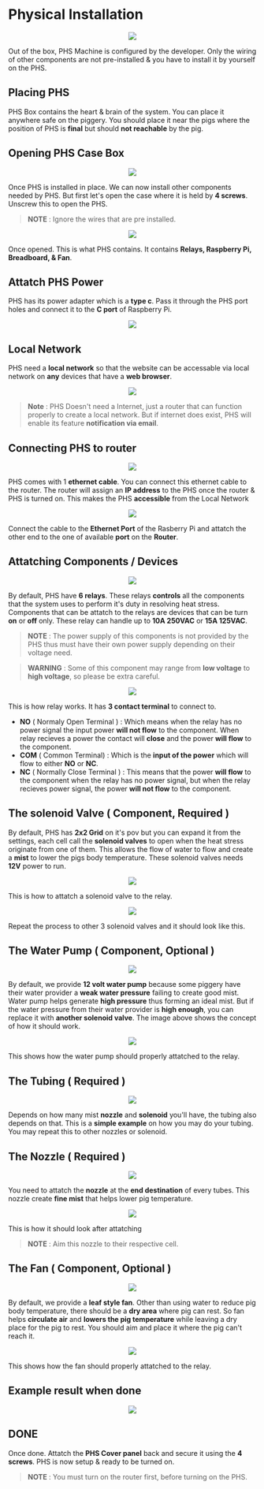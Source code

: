 # Physical Installation

<center>
    <img src="https://senpai-coders.github.io/CAPSTONE-PHS-Machine/_media/phs_install.png">
</center>

Out of the box, PHS Machine is configured by the developer. Only the wiring of other components are not pre-installed & you have to install it by yourself on the PHS.

## Placing PHS

PHS Box contains the heart & brain of the system. You can place it anywhere safe on the piggery. You should place it near the pigs where the position of PHS is **final** but should **not reachable** by the pig.

## Opening PHS Case Box

<center>
    <img src="https://senpai-coders.github.io/CAPSTONE-PHS-Machine/_media/scrw.png">
</center>

Once PHS is installed in place. We can now install other components needed by PHS. But first let's open the case where it is held by **4 screws**. Unscrew this to open the PHS.

> **NOTE** : Ignore the wires that are pre installed.

<center>
    <img src="https://senpai-coders.github.io/CAPSTONE-PHS-Machine/_media/phs_box_open.png">
</center>

Once opened. This is what PHS contains. It contains **Relays, Raspberry Pi, Breadboard, & Fan**.

## Attatch PHS Power 

PHS has its power adapter which is a **type c**. Pass it through the PHS port holes and connect it to the **C port** of Raspberry Pi.

<center>
    <img src="https://senpai-coders.github.io/CAPSTONE-PHS-Machine/_media/phs_power.png">
</center>

## Local Network 

PHS need a **local network** so that the website can be accessable via local network on **any** devices that have a **web browser**. 

<center>
    <img src="https://senpai-coders.github.io/CAPSTONE-PHS-Machine/_media/network_topo.png">
</center>

> **Note** : PHS Doesn't need a Internet, just a router that can function properly to create a local network. But if internet does exist, PHS will enable its feature **notification via email**.

## Connecting PHS to router

<center>
    <img src="https://senpai-coders.github.io/CAPSTONE-PHS-Machine/_media/catcable.png">
</center>

PHS comes with 1 **ethernet cable**. You can connect this ethernet cable to the router. The router will assign an **IP address** to the PHS once the router & PHS is turned on. This makes the PHS **accessible** from the Local Network

<center>
    <img src="https://senpai-coders.github.io/CAPSTONE-PHS-Machine/_media/phs_ether.png">
</center>

Connect the cable to the **Ethernet Port** of the Rasberry Pi and attatch the other end to the one of available **port** on the **Router**.


## Attatching Components / Devices 

<center>
    <img src="https://senpai-coders.github.io/CAPSTONE-PHS-Machine/_media/phs_relays.png">
</center>

By default, PHS have **6 relays**. These relays **controls** all the components that the system uses to perform it's duty in resolving heat stress. Components that can be attatch to the relays are devices that can be turn **on** or **off** only. These relay can handle up to **10A 250VAC** or **15A 125VAC**.


> **NOTE** : The power supply of this components is not provided by the PHS thus must have their own power supply depending on their voltage need.

> **WARNING** : Some of this component may range from **low voltage** to **high voltage**, so please be extra careful.

<center>
    <img src="https://senpai-coders.github.io/CAPSTONE-PHS-Machine/_media/phs_relay_diag.png">
</center>

This is how relay works. It has **3 contact terminal** to connect to.

- **NO** ( Normaly Open Terminal ) : Which means when the relay has no power signal the input power **will not flow** to the component. When relay recieves a power the contact will **close** and the power **will flow** to the component.
- **COM** ( Common Terminal) : Which is the **input of the power** which will flow to either **NO** or **NC**.
- **NC** ( Normally Close Terminal ) : This means that the power **will flow** to the component when the relay has no power signal, but when the relay recieves power signal, the power **will not flow** to the component.

## The solenoid Valve ( Component, Required )

By default, PHS has **2x2 Grid** on it's pov but you can expand it from the settings, each cell call the **solenoid valves** to open when the heat stress originate from one of them. This allows the flow of water to flow and create a **mist** to lower the pigs body temperature. These solenoid valves needs **12V** power to run.

<center>
    <img src="https://senpai-coders.github.io/CAPSTONE-PHS-Machine/_media/phs_solenoid_attatchment.png">
</center>

This is how to attatch a solenoid valve to the relay.

<center>
    <img src="https://senpai-coders.github.io/CAPSTONE-PHS-Machine/_media/phs_solenoids.png">
</center>

Repeat the process to other 3 solenoid valves and it should look like this.

## The Water Pump ( Component, Optional )

<center>
    <img src="https://senpai-coders.github.io/CAPSTONE-PHS-Machine/_media/phs_pump.png">
</center>

By default, we provide  **12 volt water pump** because some piggery have their water provider a **weak water pressure** failing to create good mist. Water pump helps generate **high pressure** thus forming an ideal mist. But if the water pressure from their water provider is **high enough**, you can replace it with **another solenoid valve**. The image above shows the concept of how it should work.

<center>
    <img src="https://senpai-coders.github.io/CAPSTONE-PHS-Machine/_media/phs_relay_pump.png">
</center>

This shows how the water pump should properly attatched to the relay.

## The Tubing ( Required )

<center>
    <img src="https://senpai-coders.github.io/CAPSTONE-PHS-Machine/_media/phs_tubing.png">
</center>

Depends on how many mist **nozzle** and **solenoid** you'll have, the tubing also depends on that. This is a **simple example** on how you may do your tubing. You may repeat this to other nozzles or solenoid.

## The Nozzle ( Required )

<center>
    <img src="https://senpai-coders.github.io/CAPSTONE-PHS-Machine/_media/phs_nozzle.png">
</center>

You need to attatch the **nozzle** at the **end destination** of every tubes. This nozzle create **fine mist** that helps lower pig temperature.

<center>
    <img src="https://senpai-coders.github.io/CAPSTONE-PHS-Machine/_media/phs_tubing_nozzle.png">
</center>

This is how it should look after attatching

> **NOTE** : Aim this nozzle to their respective cell.

## The Fan ( Component, Optional )

<center>
    <img src="https://senpai-coders.github.io/CAPSTONE-PHS-Machine/_media/phs_fan.png">
</center>

By default, we provide a **leaf style fan**. Other than using water to reduce pig body temperature, there should be a **dry area** where pig can rest. So fan helps **circulate air** and **lowers the pig temperature** while leaving a dry place for the pig to rest. You should aim and place it where the pig can't reach it.


<center>
    <img src="https://senpai-coders.github.io/CAPSTONE-PHS-Machine/_media/phs_relay_fan.png">
</center>

This shows how the fan should properly attatched to the relay.

## Example result when done

<center>
    <img src="https://senpai-coders.github.io/CAPSTONE-PHS-Machine/_media/Example.png">
</center>

## DONE

Once done. Attatch the **PHS Cover panel** back and secure it using the **4 screws**. PHS is now setup & ready to be turned on.

> **NOTE** : You must turn on the router first, before turning on the PHS.

